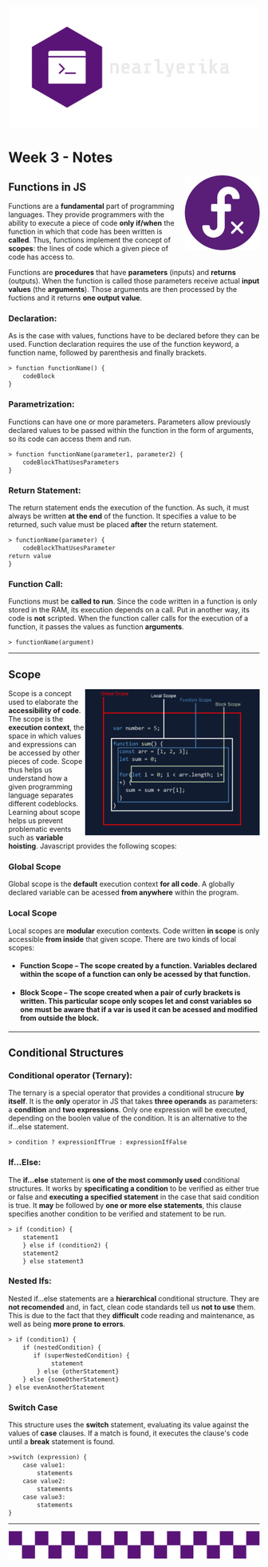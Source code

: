 <p align="center">
    <img src="my_assets/nearly_logo.png" alt="nearly_logo" width="500">
</p>

# Week 3 - Notes

<img src="my_assets/function_icon.png" alt="logic_diagram" width="150" align="right">

## Functions in JS

Functions are a **fundamental** part of programming languages. They provide programmers with the ability to execute a piece of code **only if/when** the function in which that code has been written is **called**. Thus, functions implement the concept of **scopes**: the lines of code which a given piece of code has access to.

Functions are **procedures** that have **parameters** (inputs) and **returns** (outputs). When the function is called those parameters receive actual **input values** (the **arguments**). Those arguments are then processed by the fuctions and it returns **one output value**.

### **Declaration:**

 As is the case with values, functions have to be declared before they can be used. Function declaration requires the use of the function keyword, a function name, followed by parenthesis and finally brackets. 

    > function functionName() {
        codeBlock
    }
### **Parametrization:**

Functions can have one or more parameters. Parameters allow previously declared values to be passed within the function in the form of arguments, so its code can access them and run.
    
    > function functionName(parameter1, parameter2) {
        codeBlockThatUsesParameters
    }
### **Return Statement:**

The return statement ends the execution of the function. As such, it must always be written **at the end** of the function. It specifies a value to be returned, such value must be placed **after** the return statement.

    > functionName(parameter) {
        codeBlockThatUsesParameter
    return value
    }
### **Function Call:**

Functions must be **called to run**. Since the code written in a function is only stored in the RAM, its execution depends on a call. Put in another way, its code is **not** scripted. When the function caller calls for the execution of a function, it passes the values as function **arguments**.

    > functionName(argument)
***

## Scope
<img src="my_assets/scope.png" alt="logic_diagram" width="350" style="margin: 20" align="right">

Scope is a concept used to elaborate the **accessibility of code**. The scope is the **execution context**, the space in which values and expressions can be accessed by other pieces of code. Scope thus helps us understand how a given programming language separates different codeblocks. Learning about scope helps us prevent problematic events such as **variable hoisting**. Javascript provides the following scopes:

### **Global Scope**
Global scope is the **default** execution context **for all code**. A globally declared variable can be acessed **from anywhere** within the program.
### **Local Scope**
Local scopes are **modular** execution contexts. Code written **in scope** is only accessible **from inside** that given scope. There are two kinds of local scopes:

+ #### **Function Scope** – The scope created by a function. Variables declared within the scope of a function can only be acessed by that function.
    

+ #### **Block Scope** – The scope created when a pair of curly brackets is written. This particular scope only scopes let and const variables so one must be aware that if a var is used it can be acessed and modified from outside the block.

***
## Conditional Structures


### **Conditional operator (Ternary):**
The ternary is a special operator that provides a conditional strucure **by itself**. It is the **only** operator in JS that takes **three operands** as parameters: a **condition** and **two expressions**. Only one expression will be executed, depending on the boolen value of the condition. It is an alternative to the if...else statement.

    > condition ? expressionIfTrue : expressionIfFalse

### **If...Else:**
The **if...else** statement is **one of the most commonly used** conditional structures. It works by **specificating a condition** to be verified as either true or false and **executing a specified statement** in the case that said condition is true. It **may** be followed by **one or more else statements**, this clause specifies another condition to be verified and statement to be run.
    
    > if (condition) {
        statement1
        } else if (condition2) {
        statement2
        } else statement3
    

### **Nested Ifs:**
Nested if...else statements are a **hierarchical** conditional structure. They are **not recomended** and, in fact, clean code standards tell us **not to use** them. This is due to the fact that they **difficult** code reading and maintenance, as well as being **more prone to errors**.

    > if (condition1) {
        if (nestedCondition) {
           if (superNestedCondition) {
                statement
            } else {otherStatement}
        } else {someOtherStatement}
    } else evenAnotherStatement

### **Switch Case**
This structure uses the **switch** statement, evaluating its value against the values of **case** clauses. If a match is found, it executes the clause's code until a **break** statement is found.

    >switch (expression) {
        case value1:
            statements
        case value2:
            statements
        case value3:
            statements
    }

***
<img src="my_assets/cool_bar.png" alt="cool_bar">
